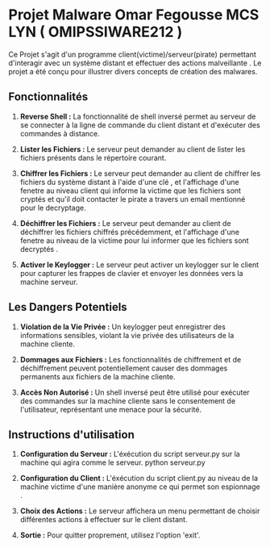 # Projet Malware Omar Fegousse MCS LYN ( OMIPSSIWARE212 )

Ce Projet s'agit d'un programme client(victime)/serveur(pirate) permettant d'interagir avec un système distant et effectuer des actions malveillante . Le projet a été conçu pour illustrer divers concepts de création des malwares.

## Fonctionnalités

1. **Reverse Shell :** La fonctionnalité de shell inversé permet au serveur de se connecter à la ligne de commande du client distant et d'exécuter des commandes à distance.

2. **Lister les Fichiers :** Le serveur peut demander au client de lister les fichiers présents dans le répertoire courant.

3. **Chiffrer les Fichiers :** Le serveur peut demander au client de chiffrer les fichiers du système distant à l'aide d'une clé , et l'affichage d'une fenetre au niveau client qui informe la victime que les fichiers sont cryptés et qu'il doit contacter le pirate a travers un email mentionné pour le decryptage. 
 
4. **Déchiffrer les Fichiers :** Le serveur peut demander au client de déchiffrer les fichiers chiffrés précédemment,  et l'affichage d'une fenetre au niveau de la victime pour lui informer que les fichiers sont decryptés . 

5. **Activer le Keylogger :** Le serveur peut activer un keylogger sur le client pour capturer les frappes de clavier et envoyer les données vers la machine serveur.

## Les Dangers Potentiels

1. **Violation de la Vie Privée :** Un keylogger peut enregistrer des informations sensibles, violant la vie privée des utilisateurs de la machine cliente.

2. **Dommages aux Fichiers :** Les fonctionnalités de chiffrement et de déchiffrement peuvent potentiellement causer des dommages permanents aux fichiers de la machine cliente.

3. **Accès Non Autorisé :** Un shell inversé peut être utilisé pour exécuter des commandes sur la machine cliente sans le consentement de l'utilisateur, représentant une menace pour la sécurité.

## Instructions d'utilisation

1. **Configuration du Serveur :** L'éxécution du script serveur.py sur la machine qui agira comme le serveur.
   python serveur.py
   
2. **Configuration du Client :** L'éxécution du script client.py au niveau de la machine victime d'une manière anonyme ce qui permet son espionnage .
  
3. **Choix des Actions :** Le serveur affichera un menu permettant de choisir différentes actions à effectuer sur le client distant.
   
4. **Sortie :** Pour quitter proprement, utilisez l'option 'exit'.
